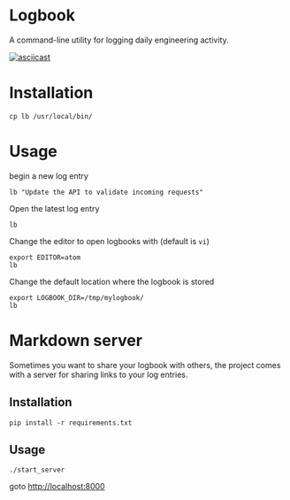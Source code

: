 # Logbook
A command-line utility for logging daily engineering activity.

[![asciicast](https://asciinema.org/a/09iijMGsLwNtPrhO69TMAB7RA.png)](https://asciinema.org/a/09iijMGsLwNtPrhO69TMAB7RA)

# Installation
```
cp lb /usr/local/bin/
```

# Usage
begin a new log entry
```
lb "Update the API to validate incoming requests"
```

Open the latest log entry
```
lb
```

Change the editor to open logbooks with (default is `vi`)
```
export EDITOR=atom
lb
```

Change the default location where the logbook is stored
```
export LOGBOOK_DIR=/tmp/mylogbook/
lb
```

# Markdown server
Sometimes you want to share your logbook with others, the project comes with a server for sharing links to your log entries.

## Installation
```
pip install -r requirements.txt
```
## Usage
```
./start_server
```

goto [http://localhost:8000](http://localhost:8000)
